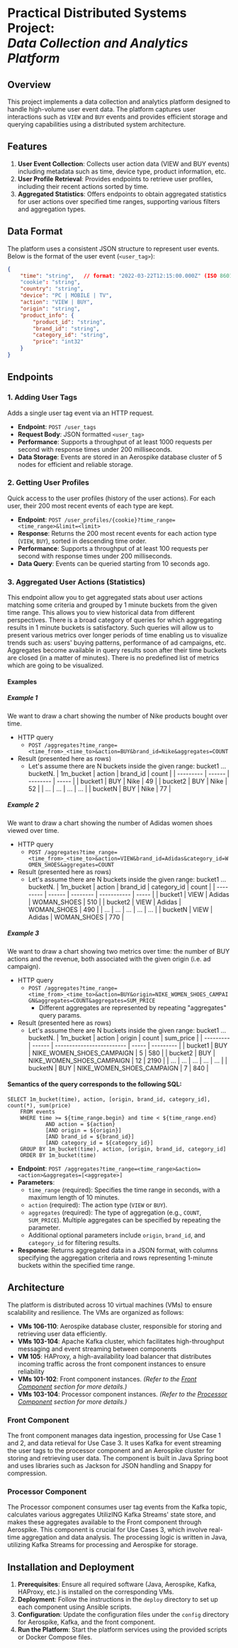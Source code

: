 # Practical Distributed Systems Project:<br>_Data Collection and Analytics Platform_

## Overview

This project implements a data collection and analytics platform designed to handle high-volume user event data. The platform captures user interactions such as `VIEW` and `BUY` events and provides efficient storage and querying capabilities using a distributed system architecture.

## Features

1. **User Event Collection**: Collects user action data (VIEW and BUY events) including metadata such as time, device type, product information, etc.
2. **User Profile Retrieval**: Provides endpoints to retrieve user profiles, including their recent actions sorted by time.
3. **Aggregated Statistics**: Offers endpoints to obtain aggregated statistics for user actions over specified time ranges, supporting various filters and aggregation types.

## Data Format

The platform uses a consistent JSON structure to represent user events. Below is the format of the user event (`<user_tag>`):

```json
{
    "time": "string",   // format: "2022-03-22T12:15:00.000Z" (ISO 8601 format with millisecond precision and 'Z' suffix)
    "cookie": "string",
    "country": "string",
    "device": "PC | MOBILE | TV",
    "action": "VIEW | BUY",
    "origin": "string",
    "product_info": {
        "product_id": "string",
        "brand_id": "string",
        "category_id": "string",
        "price": "int32"
    }
}
```

## Endpoints

### 1. Adding User Tags

Adds a single user tag event via an HTTP request.

- **Endpoint**: `POST /user_tags`
- **Request Body**: JSON formatted `<user_tag>`
- **Performance**: Supports a throughput of at least 1000 requests per second with response times under 200 milliseconds.
- **Data Storage**: Events are stored in an Aerospike database cluster of 5 nodes for efficient and reliable storage.

### 2. Getting User Profiles

Quick access to the user profiles (history of the user actions). For each user, their 200 most recent events of each type are kept.

- **Endpoint**: `POST /user_profiles/{cookie}?time_range=<time_range>&limit=<limit>`
- **Response**: Returns the 200 most recent events for each action type (`VIEW`, `BUY`), sorted in descending time order.
- **Performance**: Supports a throughput of at least 100 requests per second with response times under 200 milliseconds.
- **Data Query**: Events can be queried starting from 10 seconds ago.

### 3. Aggregated User Actions (Statistics)

This endpoint allow you to get aggregated stats about user actions matching some criteria and grouped by 1 minute buckets from the given time range.
This allows you to view historical data from different perspectives. There is a broad category of queries for which aggregating results in 1 minute buckets is satisfactory. Such queries will allow us to present various metrics over longer periods of time enabling us to visualize trends such as: users' buying patterns, performance of ad campaigns, etc. Aggregates become available in query results soon after their time buckets are closed (in a matter of minutes). There is no predefined list of metrics which are going to be visualized.

#### Examples

##### Example 1
We want to draw a chart showing the number of Nike products bought over time.

* HTTP query
  * `POST /aggregates?time_range=<time_from>_<time_to>&action=BUY&brand_id=Nike&aggregates=COUNT`
* Result (presented here as rows)
  * Let's assume there are N buckets inside the given range: bucket1 ... bucketN.
    | 1m_bucket | action | brand_id | count |
    | --------- | ------ | -------- | ----- |
    | bucket1   | BUY    | Nike     | 49    |
    | bucket2   | BUY    | Nike     | 52    |
    | ...       | ...    | ...      | ...   |
    | bucketN   | BUY    | Nike     | 77    |


##### Example 2
We want to draw a chart showing the number of Adidas women shoes viewed over time.

* HTTP query
  * `POST /aggregates?time_range=<time_from>_<time_to>&action=VIEW&brand_id=Adidas&category_id=WOMEN_SHOES&aggregates=COUNT`
* Result (presented here as rows)
  * Let's assume there are N buckets inside the given range: bucket1 ... bucketN.
    | 1m_bucket | action | brand_id | category_id | count |
    | --------- | ------ | -------- | ----------- | ----- |
    | bucket1   | VIEW   | Adidas   | WOMAN_SHOES | 510   |
    | bucket2   | VIEW   | Adidas   | WOMAN_SHOES | 490   |
    | ...       | ...    | ...      | ...         | ...   |
    | bucketN   | VIEW   | Adidas   | WOMAN_SHOES | 770   |

##### Example 3

We want to draw a chart showing two metrics over time: the number of BUY actions and the revenue, both associated with the given origin (i.e. ad campaign).

* HTTP query
  * `POST /aggregates?time_range=<time_from>_<time_to>&action=BUY&origin=NIKE_WOMEN_SHOES_CAMPAIGN&aggregates=COUNT&aggregates=SUM_PRICE`
    * Different aggregates are represented by repeating "aggregates" query params.
* Result (presented here as rows)
  * Let's assume there are N buckets inside the given range: bucket1 ... bucketN.
    | 1m_bucket | action | origin                    | count | sum_price |
    | --------- | ------ | ------------------------- | ----- | --------- |
    | bucket1   | BUY    | NIKE_WOMEN_SHOES_CAMPAIGN | 5     | 580       |
    | bucket2   | BUY    | NIKE_WOMEN_SHOES_CAMPAIGN | 12    | 2190      |
    | ...       | ...    | ...                       | ...   | ...       |
    | bucketN   | BUY    | NIKE_WOMEN_SHOES_CAMPAIGN | 7     | 840       |


#### Semantics of the query corresponds to the following SQL:
  ```
  SELECT 1m_bucket(time), action, [origin, brand_id, category_id], count(*), sum(price)
      FROM events
      WHERE time >= ${time_range.begin} and time < ${time_range.end}
              AND action = ${action}
              [AND origin = ${origin}]
              [AND brand_id = ${brand_id}]
              [AND category_id = ${category_id}]
      GROUP BY 1m_bucket(time), action, [origin, brand_id, category_id]
      ORDER BY 1m_bucket(time)
  ```

- **Endpoint**: `POST /aggregates?time_range=<time_range>&action=<action>&aggregates=[<aggregate>]`
- **Parameters**:
  - `time_range` (required): Specifies the time range in seconds, with a maximum length of 10 minutes.
  - `action` (required): The action type (`VIEW` or `BUY`).
  - `aggregates` (required): The type of aggregation (e.g., `COUNT`, `SUM_PRICE`). Multiple aggregates can be specified by repeating the parameter.
  - Additional optional parameters include `origin`, `brand_id`, and `category_id` for filtering results.
- **Response**: Returns aggregated data in a JSON format, with columns specifying the aggregation criteria and rows representing 1-minute buckets within the specified time range.


## Architecture

The platform is distributed across 10 virtual machines (VMs) to ensure scalability and resilience. The VMs are organized as follows:

- **VMs 106-110**: Aerospike database cluster, responsible for storing and retrieving user data efficiently.
- **VMs 103-104**: Apache Kafka cluster, which facilitates high-throughput messaging and event streaming between components
- **VM 105**: HAProxy, a high-availability load balancer that distributes incoming traffic across the front component instances to ensure reliability
- **VMs 101-102**: Front component instances. *(Refer to the [Front Component](###front-component) section for more details.)*
- **VMs 103-104**: Processor component instances. *(Refer to the [Processor Component](#processor-component) section for more details.)*

### Front Component

The front component manages data ingestion, processing for Use Case 1 and 2, and data retieval for Use Case 3. It uses Kafka for event streaming the user tags to the processor component and an Aerospike cluster for storing and retrieving user data. The component is built in Java Spring boot and uses libraries such as Jackson for JSON handling and Snappy for compression.

### Processor Component

The Processor component consumes user tag events from the Kafka topic, calculates various aggregates UtilizING Kafka Streams' state store, and makes these aggregates available to the Front component through Aerospike. This component is crucial for Use Cases 3, which involve real-time aggregation and data analysis.
The processing logic is written in Java, utilizing Kafka Streams for processing and Aerospike for storage.



## Installation and Deployment

1. **Prerequisites**: Ensure all required software (Java, Aerospike, Kafka, HAProxy, etc.) is installed on the corresponding VMs.
2. **Deployment**: Follow the instructions in the `deploy` directory to set up each component using Ansible scripts.
3. **Configuration**: Update the configuration files under the `config` directory for Aerospike, Kafka, and the front component.
4. **Run the Platform**: Start the platform services using the provided scripts or Docker Compose files.

